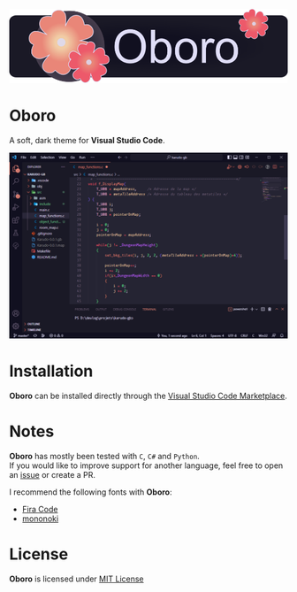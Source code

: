 ![banner](./images/banner.png)

# Oboro

A soft, dark theme for **Visual Studio Code**.

![C example](./images/oboro_c.png)

# Installation

**Oboro** can be installed directly through the [Visual Studio Code Marketplace](https://marketplace.visualstudio.com/items/Kusefiru.oboro).

# Notes

**Oboro** has mostly been tested with `C`, `C#` and `Python`.\
If you would like to improve support for another language, feel free to open an [issue](https://github.com/Kusefiru/Oboro/issues/new) or create a PR.

I recommend the following fonts with **Oboro**:

- [Fira Code](https://github.com/tonsky/FiraCode)
- [mononoki](https://github.com/madmalik/mononoki)

# License

**Oboro** is licensed under [MIT License](./LICENSE)
